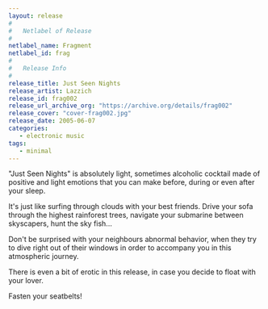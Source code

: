 ```yaml
---
layout: release
#
#   Netlabel of Release
#
netlabel_name: Fragment
netlabel_id: frag
#
#   Release Info
#
release_title: Just Seen Nights
release_artist: Lazzich
release_id: frag002
release_url_archive_org: "https://archive.org/details/frag002"
release_cover: "cover-frag002.jpg"
release_date: 2005-06-07
categories:
   - electronic music
tags:
   - minimal
---
```

"Just Seen Nights" is absolutely light, sometimes alcoholic cocktail made of positive and light emotions that you can make before, during or even after your sleep.

It's just like surfing through clouds with your best friends. Drive your sofa through the highest rainforest trees, navigate your submarine between skyscapers, hunt the sky fish...

Don't be surprised with your neighbours abnormal behavior, when they try to dive right out of their windows in order to accompany you in this atmospheric journey.

There is even a bit of erotic in this release, in case you decide to float with your lover.

Fasten your seatbelts!
